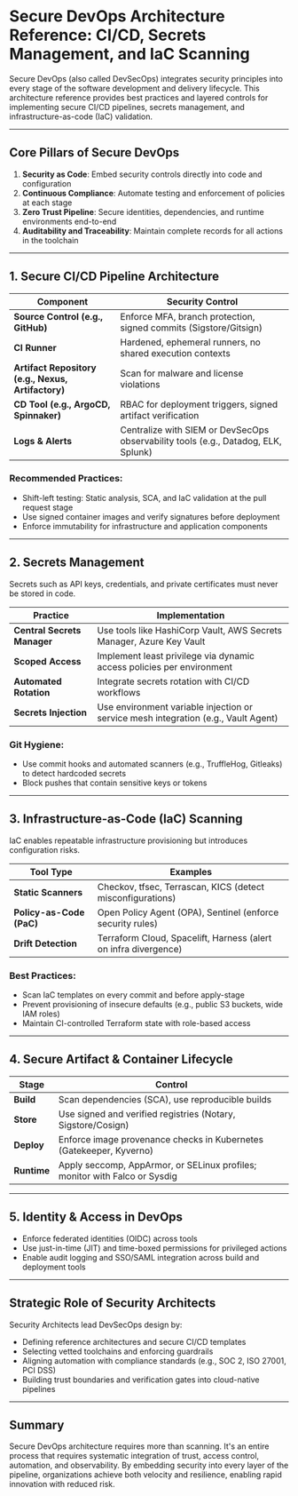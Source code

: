 # Secure DevOps Architecture Reference: CI/CD, Secrets Management, and IaC Scanning

Secure DevOps (also called DevSecOps) integrates security principles into every stage of the software development and delivery lifecycle. This architecture reference provides best practices and layered controls for implementing secure CI/CD pipelines, secrets management, and infrastructure-as-code (IaC) validation.

---

## Core Pillars of Secure DevOps

1. **Security as Code**: Embed security controls directly into code and configuration
2. **Continuous Compliance**: Automate testing and enforcement of policies at each stage
3. **Zero Trust Pipeline**: Secure identities, dependencies, and runtime environments end-to-end
4. **Auditability and Traceability**: Maintain complete records for all actions in the toolchain

---

## 1. Secure CI/CD Pipeline Architecture

| Component | Security Control |
|----------|------------------|
| **Source Control (e.g., GitHub)** | Enforce MFA, branch protection, signed commits (Sigstore/Gitsign) |
| **CI Runner** | Hardened, ephemeral runners, no shared execution contexts |
| **Artifact Repository (e.g., Nexus, Artifactory)** | Scan for malware and license violations |
| **CD Tool (e.g., ArgoCD, Spinnaker)** | RBAC for deployment triggers, signed artifact verification |
| **Logs & Alerts** | Centralize with SIEM or DevSecOps observability tools (e.g., Datadog, ELK, Splunk) |

### Recommended Practices:
- Shift-left testing: Static analysis, SCA, and IaC validation at the pull request stage
- Use signed container images and verify signatures before deployment
- Enforce immutability for infrastructure and application components

---

## 2. Secrets Management

Secrets such as API keys, credentials, and private certificates must never be stored in code.

| Practice | Implementation |
|---------|----------------|
| **Central Secrets Manager** | Use tools like HashiCorp Vault, AWS Secrets Manager, Azure Key Vault |
| **Scoped Access** | Implement least privilege via dynamic access policies per environment |
| **Automated Rotation** | Integrate secrets rotation with CI/CD workflows |
| **Secrets Injection** | Use environment variable injection or service mesh integration (e.g., Vault Agent) |

### Git Hygiene:
- Use commit hooks and automated scanners (e.g., TruffleHog, Gitleaks) to detect hardcoded secrets
- Block pushes that contain sensitive keys or tokens

---

## 3. Infrastructure-as-Code (IaC) Scanning

IaC enables repeatable infrastructure provisioning but introduces configuration risks.

| Tool Type | Examples |
|-----------|----------|
| **Static Scanners** | Checkov, tfsec, Terrascan, KICS (detect misconfigurations) |
| **Policy-as-Code (PaC)** | Open Policy Agent (OPA), Sentinel (enforce security rules) |
| **Drift Detection** | Terraform Cloud, Spacelift, Harness (alert on infra divergence) |

### Best Practices:
- Scan IaC templates on every commit and before apply-stage
- Prevent provisioning of insecure defaults (e.g., public S3 buckets, wide IAM roles)
- Maintain CI-controlled Terraform state with role-based access

---

## 4. Secure Artifact & Container Lifecycle

| Stage | Control |
|-------|---------|
| **Build** | Scan dependencies (SCA), use reproducible builds |
| **Store** | Use signed and verified registries (Notary, Sigstore/Cosign) |
| **Deploy** | Enforce image provenance checks in Kubernetes (Gatekeeper, Kyverno) |
| **Runtime** | Apply seccomp, AppArmor, or SELinux profiles; monitor with Falco or Sysdig |

---

## 5. Identity & Access in DevOps

- Enforce federated identities (OIDC) across tools
- Use just-in-time (JIT) and time-boxed permissions for privileged actions
- Enable audit logging and SSO/SAML integration across build and deployment tools

---

## Strategic Role of Security Architects

Security Architects lead DevSecOps design by:
- Defining reference architectures and secure CI/CD templates
- Selecting vetted toolchains and enforcing guardrails
- Aligning automation with compliance standards (e.g., SOC 2, ISO 27001, PCI DSS)
- Building trust boundaries and verification gates into cloud-native pipelines

---

## Summary

Secure DevOps architecture requires more than scanning. It's an entire process that requires systematic integration of trust, access control, automation, and observability. By embedding security into every layer of the pipeline, organizations achieve both velocity and resilience, enabling rapid innovation with reduced risk.